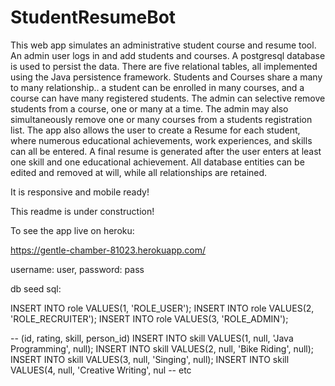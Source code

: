 # StudentResumeBot

This web app simulates an administrative student course and resume tool.  An admin user logs in and add students and courses.  A postgresql database is used to persist the data.  There are five relational tables, all implemented using the Java persistence framework.  Students and Courses share a many to many relationship.. a student can be enrolled in many courses, and a course can have many registered students.  The admin can selective remove students from a course, one or many at a time.  The admin may also simultaneously remove one or many courses from a students registration list.  The app also allows the user to create a Resume for each student, where numerous educational achievements, work experiences, and skills can all be entered.  A final resume is generated after the user enters at least one skill and one educational achievement.  All database entities can be edited and removed at will, while all relationships are retained.

It is responsive and mobile ready!

This readme is under construction!

To see the app live on heroku:

https://gentle-chamber-81023.herokuapp.com/

username: user, password: pass

db seed sql:

INSERT INTO role VALUES(1, 'ROLE_USER');
INSERT INTO role VALUES(2, 'ROLE_RECRUITER');
INSERT INTO role VALUES(3, 'ROLE_ADMIN');

-- (id, rating, skill, person_id) 
INSERT INTO skill VALUES(1, null, 'Java Programming', null);
INSERT INTO skill VALUES(2, null, 'Bike Riding', null);
INSERT INTO skill VALUES(3, null, 'Singing', null);
INSERT INTO skill VALUES(4, null, 'Creative Writing', nul
-- etc